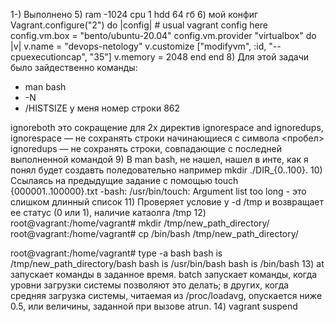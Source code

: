 1-) Выполнено
5) 
 ram -1024
 cpu 1
 hdd 64 гб
6) мой конфиг 
 Vagrant.configure("2") do |config|
    # usual vagrant config here
    config.vm.box = "bento/ubuntu-20.04"
    config.vm.provider "virtualbox" do |v|
    v.name = "devops-netology"
    v.customize ["modifyvm", :id, "--cpuexecutioncap", "35"]
        v.memory = 2048
    end
end
8) 
 Для этой задачи было зайдественно команды:
 - man bash
 - -N
 - /HISTSIZE
у меня номер строки 862

ignoreboth это сокращение для 2х директив ignorespace and ignoredups, 
 ignorespace — не сохранять строки начинающиеся с символа <пробел>
 ignoredups — не сохранять строки, совпадающие с последней выполненной командой
9) 
 В man bash, не нашел, нашел в инте, как я понял будет создавть поледовательно например mkdir ./DIR_{0..100}.
10) 
 Ссылаясь на предыдущие задание с помощью touch {000001..100000}.txt
-bash: /usr/bin/touch: Argument list too long - это слишком длинный список 
11) 
 Проверяет условие у -d /tmp и возвращает ее статус (0 или 1), наличие катаолга /tmp
12) 
 root@vagrant:/home/vagrant# mkdir /tmp/new_path_directory/
root@vagrant:/home/vagrant# cp /bin/bash /tmp/new_path_directory/

root@vagrant:/home/vagrant# type -a bash
bash is /tmp/new_path_directory/bash
bash is /usr/bin/bash
bash is /bin/bash
13)
at
запускает команды в заданное время.
batch
запускает команды, когда уровни загрузки системы позволяют это делать; в других, когда средняя загрузка системы, читаемая из /proc/loadavg, опускается ниже 0.5, или величины, заданной при вызове atrun.
14) 
vagrant suspend
